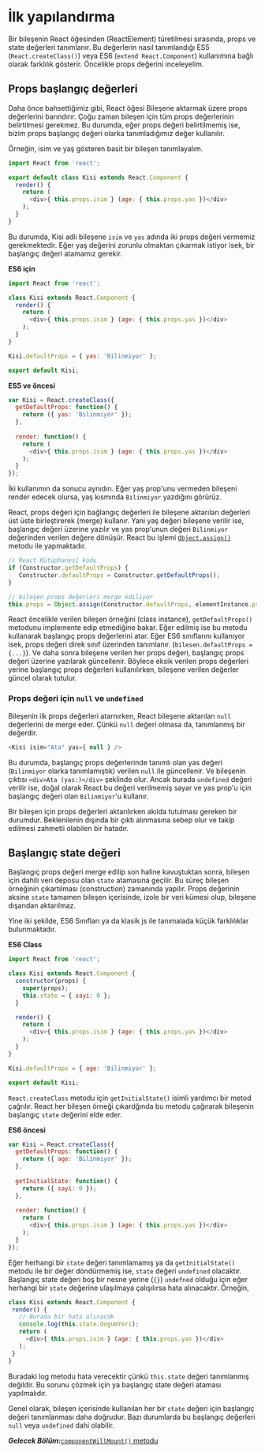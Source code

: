 # İlk yapılandırma
Bir bileşenin React öğesinden (ReactElement) türetilmesi sırasında, props ve state değerleri tanımlanır. Bu değerlerin nasıl tanımlandığı ES5 (`React.createClass()`) veya ES6 (`extend React.Component`) kullanımına bağlı olarak farklılık gösterir. Öncelikle props değerini inceleyelim.

## Props başlangıç değerleri
Daha önce bahsettiğimiz gibi, React öğesi Bileşene aktarmak üzere props değerlerini barındırır. Çoğu zaman bileşen için tüm props değerlerinin belirtilmesi gerekmez. Bu durumda, eğer props değeri belirtilmemiş ise, bizim props başlangıç değeri olarka tanımladığımız değer kullanılır. 

Örneğin, isim ve yaş gösteren basit bir bileşen tanımlayalım. 

```javascript
import React from 'react';

export default class Kisi extends React.Component {
  render() {
    return (
      <div>{ this.props.isim } (age: { this.props.yas })</div>
    );
  }
}
```

Bu durumda, Kisi adlı bileşene `isim` ve `yas` adında iki props değeri vermemiz gerekmektedir. Eğer yaş değerini zorunlu olmaktan çıkarmak istiyor isek, bir başlangıç değeri atamamız gerekir. 

**ES6 için**
```javascript
import React from 'react';

class Kisi extends React.Component {
  render() {
    return (
      <div>{ this.props.isim } (age: { this.props.yas })</div>
    );
  }
}

Kisi.defaultProps = { yas: 'Bilinmiyor' };

export default Kisi;
```

**ES5 ve öncesi**

```javascript
var Kisi = React.createClass({
  getDefaultProps: function() {
    return ({ yas: 'Bilinmiyor' });
  },
  
  render: function() {
    return (
      <div>{ this.props.isim } (age: { this.props.yas })</div>
    );
  }
});
```

İki kullanımın da sonucu aynıdırı. Eğer yaş prop'unu vermeden bileşeni render edecek olursa, yaş kısmında `Bilinmiyor` yazdığını görürüz. 

React, props değeri için bağlangıç değerleri ile bileşene aktarılan değerleri üst üste birleştirerek (merge) kullanır. Yani yaş değeri bileşene verilir ise, başlangıç değeri üzerine yazılır ve yas prop'unun değeri `Bilinmiyor` değerinden verilen değere dönüşür. React bu işlemi [`Object.assign()`](https://developer.mozilla.org/en-US/docs/Web/JavaScript/Reference/Global_Objects/Object/assign) metodu ile yapmaktadır. 

```javascript
// React Kütüphanesi kodu
if (Constructor.getDefaultProps) {
   Constructor.defaultProps = Constructor.getDefaultProps();
}

// bileşen props değerleri merge ediliyor
this.props = Object.assign(Constructor.defaultProps, elementInstance.props);
```

React öncelikle verilen bileşen örneğini (class instance), `getDefaultProps()` metodunu implemente edip etmediğine bakar. Eğer edilmiş ise bu metodu kullanarak başlangıç props değerlerini atar. Eğer ES6 sınıflarını kullanıyor isek, props değeri direk sınıf üzerinden tanımlanır. (`bilesen.defaultProps =  {...}`). Ve daha sonra bileşene verilen her props değeri, başlangıç props değeri üzerine yazılarak güncellenir. Böylece eksik verilen props değerleri yerine başlangıç props değerleri kullanılırken, bileşene verilen değerler güncel olarak tutulur.

### Props değeri için `null` ve `undefined`

Bileşenin ilk props değerleri atarnırken, React bileşene aktarılan `null` değerlerini de merge eder. Çünkü `null` değeri olmasa da, tanımlanmış bir değerdir. 

```javascript
<Kisi isim="Ata" yas={ null } />
```

Bu durumda, başlangıç props değerlerinde tanımlı olan yas değeri (`Bilinmiyor` olarka tanımlamıştık) verilen `null` ile güncellenir. Ve bileşenin çıktısı `<div>Ata (yas:)</div>` şeklinde olur. Ancak burada `undefined` değeri verilir ise, doğal olarak React bu değeri verilmemiş sayar ve yas prop'u için başlangıç değeri olan `Bilinmiyor`'u kullanır. 

Bir bileşen için props değerleri aktarılırken akılda tutulması gereken bir durumdur. Beklenilenin dışında bir çıktı alınmasına sebep olur ve takip edilmesi zahmetli olabilen bir hatadır.


## Başlangıç state değeri

Başlangıç props değeri merge edilip son haline kavuştuktan sonra, bileşen için dahili veri deposu olan `state` atamasına geçilir. Bu süreç bileşen örneğinin çıkartılması (construction) zamanında yapılır. Props değerinin aksine `state` tamamen bileşen içerisinde, izole bir veri kümesi olup, bileşene dışarıdan aktarılmaz. 

Yine iki şekilde, ES6 Sınıfları ya da klasik js ile tanımalada küçük farklılıklar bulunmaktadır. 
 
 **ES6 Class**
```javascript
import React from 'react';

class Kisi extends React.Component {
  constructor(props) {
    super(props);
    this.state = { sayi: 0 };
  }

  render() {
    return (
      <div>{ this.props.isim } (age: { this.props.yas })</div>
    );
  }
}

Kisi.defaultProps = { age: 'Bilinmiyor' };

export default Kisi;
```

`React.createClass` metodu için `getInitialState()` isimli yardımcı bir metod çağrılır. React her bileşen örneği çıkardğında bu metodu çağırarak bileşenin başlangıç `state` değerini elde eder.

**ES6 öncesi**

```javascript
var Kisi = React.createClass({
  getDefaultProps: function() {
    return ({ age: 'Bilinmiyor' });
  },
  
  getInitialState: function() {
    return ({ sayi: 0 });
  },
  
  render: function() {
    return (
      <div>{ this.props.isim } (age: { this.props.yas })</div>
    );
  }
});
```

Eğer herhangi bir `state` değeri tanımlamamış ya da `getInitialState()` metodu ile bir değer döndürmemiş ise, `state` değeri `undefined` olacaktır. Başlangıç state değeri boş bir nesne yerine (`{}`) `undefned` olduğu için eğer herhangi bir `state` değerine ulaşılmaya çalışılırsa hata alınacaktır. Örneğin,

 
 ```javascript
 class Kisi extends React.Component {
  render() {
    // Burada bir hata alınacak
    console.log(this.state.dogumYeri);
    return (
      <div>{ this.props.isim } (age: { this.props.yas })</div>
    );
  }
}
 ```

Buradaki log metodu hata verecektir çünkü `this.state` değeri tanımlanmış değildir. Bu sorunu çözmek için ya başlangıç state değeri ataması yapılmalıdır.

Genel olarak, bileşen içerisinde kullanılan her bir `state` değeri için başlangıç değeri tanımlanması daha doğrudur. Bazı durumlarda bu başlangıç değerleri `null` veya `undefined` dahi olabilir. 

***Gelecek Bölüm:***[`componentWillMount()` metodu](premounting_with_componentwillmount.md)
